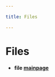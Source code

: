 ```yaml
---

title: Files

---
```



# Files






* **file [mainpage](/versioned_docs/version-14-Jun-2023/unity-api/api/Files/mainpage.md#files-mainpage)** 






